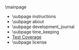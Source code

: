 \mainpage

* \subpage instructions
* \subpage about
* \subpage development_journal
* \subpage time_keeping
* [Test Coverage]( coverage/index.html )
* \subpage license